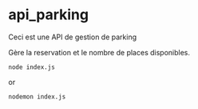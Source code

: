 # api_parking

Ceci est une API de gestion de parking

Gère la reservation et le nombre de places disponibles.


```nodejs
node index.js 
```
or
```nodejs
nodemon index.js
```


